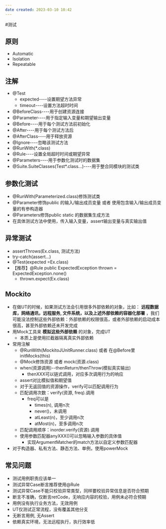 ```yaml
---
date created: 2023-03-10 10:42
---
```


#测试 

## 原则

- Automatic
- Isolation
- Repeatable

## 注解

- @Test
  - expected----设置期望方法异常
  - timeout----设置方法超时时间
- @BeforeClass----用于创建资源连接
- @Parameter----用于指定输入变量和期望输出变量
- @Before----用于每个测试方法前初始化
- @After----用于每个测试方法后
- @AfterClass----用于释放资源
- @Ignore----忽略该测试方法
- @RunWith(*.class)
- @Rule----设置全局超时时间或期望异常
- @Parameters----用于参数化测试时的数据集
- @Suite.SuiteClasses(Test*.class...)----用于整合同模块的测试类

## 参数化测试

- @RunWith(Parameterized.class)修饰测试类
- @Parameter修饰public 的输入/输出成员变量 或者 使用包含输入/输出成员变量的有参构造器
- @Parameters修饰public static 的数据集生成方法
- 在具体测试方法中使用，传入输入变量，assert输出变量与真实输出值

## 异常测试

- assertThrows(Ex.class, 测试方法)
- try-catch(assert...)
- @Test(expected =Ex.class)
- 【推荐】@Rule public ExpectedException thrown = ExpectedException.none()
  - thrown.expect(Ex.class)

## Mockito

- 在做UT的时候，如果测试方法会引用很多外部依赖的对象，比如： **远程数据库，网络通讯，远程服务, 文件系统，以及上述外部依赖的容器化部署** ，我们可能没法控制这些外部依赖：外部依赖的权限很高，或者外部依赖的启动成本很高，甚至外部依赖还未开发完成
- 用Mock工具来 **模拟这些外部依赖** 的对象，完成UT
  - 本质上是使用拦截器隔离真实外部依赖
- 常用注解
  - @RunWith(MockitoJUnitRunner.class) 或者 在@Before里initMocks(this)
  - @Mock修饰资源 或者 mock(资源.class)
  - when(资源调用)--thenReturn/thenThrow(模拟真实输出)
    - thenXXX可以链式调用，对应多次调用行为的响应
  - assert对比模拟值和期望值
  - 对于无返回值的资源操作，verify可以匹配调用行为
  - 匹配调用次数：verify(资源, freq).调用
    - freq可以是
      - times(n), 调用n次
      - never()，未调用
      - atLeast(n)，至少调用n次
      - atMost(n)，至多调用n次
  - 匹配调用顺序：inorder.verify(资源).调用
  - 使用参数匹配器anyXXX()可以忽略输入参数的具体值
    - 实现ArgumentMatcher的match方法以自定义参数匹配器
- 对于构造器、私有方法、静态方法、单例，使用powerMock

## 常见问题

- 测试用例职责应该单一
- 测试异常Case断言推荐使用@Rule
- 测试异常Case不能只校验异常类型，同样要校验异常信息是否符合预期
- 断言不准确，仅断言retCode，无响应内容的校验，用例未必符合预期
- 用例没有执行业务方法，无效用例
- UT仅测试正常流程，没有覆盖其他分支
- 无断言用例, 无Assert
- 依赖真实环境，无法远程执行，执行效率低
